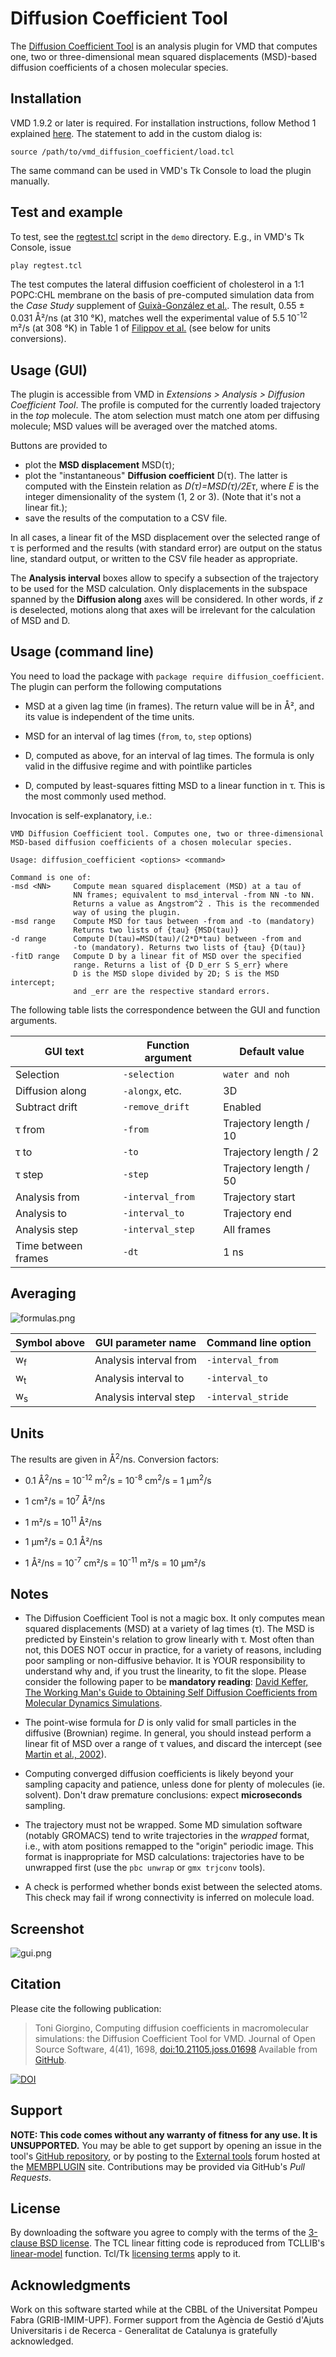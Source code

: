 Diffusion Coefficient Tool
==========================


The [Diffusion Coefficient Tool](#) is an analysis plugin for VMD that computes one, two or three-dimensional mean squared displacements (MSD)-based diffusion coefficients of a chosen molecular species.




Installation
------------

VMD 1.9.2 or later is required. For installation instructions, follow
Method 1 explained
[here](https://gist.github.com/tonigi/a9cfaf7642a7fbc13293).
The statement to add in the custom dialog is:

    source /path/to/vmd_diffusion_coefficient/load.tcl

The same command can be used in VMD's Tk Console to load the plugin 
manually.



Test and example
----------------

To test, see the [regtest.tcl](../demo/regtest.tcl) script in the
`demo` directory.  E.g., in VMD's Tk Console, issue

    play regtest.tcl

The test computes the lateral diffusion coefficient
of cholesterol in a 1:1 POPC:CHL membrane on the basis of pre-computed
simulation data from the *Case Study* supplement of [Guixà-González et
al.](http://doi.org/10.1093/bioinformatics/btu037). The result, 0.55 ±
0.031 Å²/ns (at 310 °K), matches well the experimental value of 5.5
10<sup>-12</sup> m²/s (at 308 °K) in Table 1 of [Filippov et
al.](https://doi.org/10.1021/la034222x) (see below for units
conversions).


Usage (GUI)
-----------

The plugin is accessible from VMD in *Extensions \> Analysis \> Diffusion Coefficient Tool*. The profile is computed for the currently loaded trajectory in the *top* molecule. The atom selection must match one atom per diffusing molecule; MSD values will be averaged over the matched atoms.

Buttons are provided to

- plot the **MSD displacement** MSD(τ);
- plot the "instantaneous" **Diffusion coefficient** D(τ). The latter is computed with the Einstein relation as *D(τ)=MSD(τ)/2Eτ*, where *E* is the integer dimensionality of the system (1, 2 or 3). (Note that it's not a linear fit.);
- save the results of the computation to a CSV file.

In all cases, a linear fit of the MSD displacement over the selected range of τ is performed and the results (with standard error) are output on the status line,  standard output, or written to the CSV file header as appropriate.

The **Analysis interval** boxes allow to specify a subsection of the trajectory to be used for the MSD calculation. Only displacements in the subspace spanned by the **Diffusion along** axes will be considered. In other words, if *z* is deselected, motions along that axes will be irrelevant for the calculation of MSD and D.




Usage (command line)
--------------------

You need to load the package with `package require diffusion_coefficient`. The plugin can perform the following computations

-   MSD at a given lag time (in frames). The return value will be in
    Å², and its value is independent of the time units. 

-   MSD for an interval of lag times (`from`, `to`, `step` options)

-   D, computed as above, for an interval of lag times. The formula is
	only valid in the diffusive regime and with pointlike particles

-   D, computed by least-squares fitting MSD to a linear function in τ.
	This is the most commonly used method.

Invocation is self-explanatory, i.e.:

    VMD Diffusion Coefficient tool. Computes one, two or three-dimensional
    MSD-based diffusion coefficients of a chosen molecular species.

    Usage: diffusion_coefficient <options> <command>

    Command is one of:
    -msd <NN>     Compute mean squared displacement (MSD) at a tau of
                  NN frames; equivalent to msd_interval -from NN -to NN.
                  Returns a value as Angstrom^2 . This is the recommended 
                  way of using the plugin.
    -msd range    Compute MSD for taus between -from and -to (mandatory)
                  Returns two lists of {tau} {MSD(tau)}
    -d range      Compute D(tau)=MSD(tau)/(2*D*tau) between -from and
                  -to (mandatory). Returns two lists of {tau} {D(tau)}
    -fitD range   Compute D by a linear fit of MSD over the specified
                  range. Returns a list of {D D_err S S_err} where
                  D is the MSD slope divided by 2D; S is the MSD intercept; 
                  and _err are the respective standard errors.


The following table lists the correspondence between the GUI and
function arguments.


| GUI text            | Function argument | Default value          |
|---------------------|-------------------|------------------------|
| Selection           | `-selection`      | `water and noh`    |
| Diffusion along     | `-alongx`, etc.   | 3D                     |
| Subtract drift      | `-remove_drift`   | Enabled                |
| τ from              | `-from`           | Trajectory length / 10 |
| τ to                | `-to`             | Trajectory length / 2  |
| τ step              | `-step`           | Trajectory length / 50 |
| Analysis from       | `-interval_from`  | Trajectory start       |
| Analysis to         | `-interval_to`    | Trajectory end         |
| Analysis step       | `-interval_step`  | All frames             |
| Time between frames | `-dt`             | 1 ns                   |



Averaging
---------

![formulas.png](formulas.png)

| Symbol above  | GUI parameter name     | Command line option |
|---------------|------------------------|---------------------|
| w<sub>f</sub> | Analysis interval from | `-interval_from`    |
| w<sub>t</sub> | Analysis interval to   | `-interval_to`      |
| w<sub>s</sub> | Analysis interval step | `-interval_stride`  |


Units
-----

The results are given in Å<sup>2</sup>/ns. Conversion factors:

-   0.1 Å<sup>2</sup>/ns = 10<sup>-12</sup> m<sup>2</sup>/s = 10<sup>-8</sup> cm<sup>2</sup>/s = 1 μm<sup>2</sup>/s

-   1 cm²/s = 10<sup>7</sup> Å²/ns

-   1 m²/s = 10<sup>11</sup> Å²/ns

-   1 μm²/s = 0.1 Å²/ns

-   1 Å²/ns = 10<sup>-7</sup> cm²/s = 10<sup>-11</sup> m²/s = 10 μm²/s



Notes
-----

-   The Diffusion Coefficient Tool is not a magic box. It only
    computes mean squared displacements (MSD) at a variety of lag
    times (τ). The MSD is predicted by Einstein's relation to grow
    linearly with τ. Most often than not, this DOES NOT occur in
    practice, for a variety of reasons, including poor sampling or
    non-diffusive behavior. It is YOUR responsibility to understand
    why and, if you trust the linearity, to fit the slope. Please
    consider the following paper to be **mandatory reading**: [David
    Keffer, The Working Man's Guide to Obtaining Self Diffusion
    Coefficients from Molecular Dynamics
    Simulations](http://utkstair.org/clausius/docs/che548/pdf/selfD.pdf).

-   The point-wise formula for *D* is only valid for small particles
	in the diffusive (Brownian) regime. In general, you should instead
	perform a linear fit of MSD over a range of τ values, and discard
	the intercept (see [Martin et al., 2002](https://linkinghub.elsevier.com/retrieve/pii/S0006349502739714)). 

-   Computing converged diffusion coefficients is likely beyond your
    sampling capacity and patience, unless done for plenty of
    molecules (ie. solvent). Don't draw premature conclusions: expect
    **microseconds** sampling.

-   The trajectory must not be wrapped. Some MD simulation software
    (notably GROMACS) tend to write trajectories in the *wrapped*
    format, i.e., with atom positions remapped to the "origin"
    periodic image.  This format is inappropriate for MSD
    calculations: trajectories have to be unwrapped first (use the
    `pbc unwrap` or `gmx trjconv` tools).

-   A check is performed whether bonds exist between the selected
    atoms. This check may fail if wrong connectivity is inferred on
    molecule load.




Screenshot
----------

![gui.png](gui.png)



Citation
--------

Please cite the following publication:

> Toni Giorgino, Computing diffusion coefficients in macromolecular simulations: the Diffusion Coefficient Tool for VMD. Journal of Open Source Software, 4(41), 1698, [doi:10.21105.joss.01698](http://doi.org/doi:10.21105.joss.01698) Available from [GitHub](https://github.com/giorginolab/vmd_diffusion_coefficient/). 

[![DOI](https://joss.theoj.org/papers/10.21105/joss.01698/status.svg)](https://doi.org/10.21105/joss.01698)

Support
-------

**NOTE: This code comes without any warranty of fitness for any
use. It is UNSUPPORTED.** You may be able to get support by opening an
issue in the tool's [GitHub
repository](https://github.com/giorginolab/vmd_diffusion_coefficient/),
or by posting to the [External
tools](https://sourceforge.net/p/membplugin/discussion/external_tools/)
forum hosted at the [MEMBPLUGIN](http://membplugin.sourceforge.net)
site. Contributions may be provided via GitHub's *Pull Requests*.


License
-------

By downloading the software you agree to comply with the terms of the
[3-clause BSD license](../LICENSE). The TCL linear fitting code is 
reproduced from TCLLIB's [linear-model](https://tools.ietf.org/doc/tcllib/html/statistics.html#23) 
function. Tcl/Tk [licensing terms](https://www.tcl.tk/software/tcltk/license.html) apply to it.



Acknowledgments
---------------

Work on this software started while at the CBBL of the Universitat 
Pompeu Fabra (GRIB-IMIM-UPF). Former support from the Agència de Gestió d'Ajuts Universitaris i de
Recerca - Generalitat de Catalunya is gratefully acknowledged.

